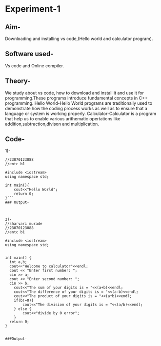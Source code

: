 # Experiment-1
## Aim-
Downloading and installing vs code,(Hello world and calculator program).
## Software used-
Vs code and Online compiler.
## Theory-
We study about vs code, how to download and install it and use it for programming.These programs introduce fundamental concepts in C++ programming.
Hello World-Hello World programs are traditionally used to demonstrate how the coding process works as well as to ensure that a language or system is working properly.
Calculator-Calculator is a program that help us to enable various arithematic opertations like addition,subtraction,divison and multiplication.
## Code-
1)-
```//sharvari murade
//23070123088
//entc b1

#include <iostream>
using namespace std;

int main(){
    cout<<"Hello World";
    return 0;
}```
### Output-



2)-
//sharvari murade
//23070123088
//entc b1

#include <iostream>
using namespace std;


int main() {
  int a,b;
  cout<<"Welcome to calculator"<<endl;
  cout << "Enter first number: ";
  cin >> a;
  cout << "Enter second number: ";
  cin >> b;
    cout<<"The sum of your digits is = "<<(a+b)<<endl;
    cout<<"The difference of your digits is = "<<(a-b)<<endl;
    cout<<"The product of your digits is = "<<(a*b)<<endl;
    if(b!=0){
        cout<<"The division of your digits is = "<<(a/b)<<endl;
    } else { 
        cout<<"divide by 0 error";
    }
  return 0;
}


###Output-




